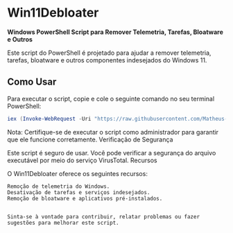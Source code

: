 # Win11Debloater
**Windows PowerShell Script para Remover Telemetria, Tarefas, Bloatware e Outros**

Este script do PowerShell é projetado para ajudar a remover telemetria, tarefas, bloatware e outros componentes indesejados do Windows 11.

## Como Usar
Para executar o script, copie e cole o seguinte comando no seu terminal PowerShell:

```powershell
iex (Invoke-WebRequest -Uri "https://raw.githubusercontent.com/Matheus-TestUser1/Win11Debloater/main/win11debloater.ps1").Content
```
Nota: Certifique-se de executar o script como administrador para garantir que ele funcione corretamente.
Verificação de Segurança

Este script é seguro de usar. Você pode verificar a segurança do arquivo executável por meio do serviço VirusTotal.
Recursos

O Win11Debloater oferece os seguintes recursos:

    Remoção de telemetria do Windows.
    Desativação de tarefas e serviços indesejados.
    Remoção de bloatware e aplicativos pré-instalados.
    

    Sinta-se à vontade para contribuir, relatar problemas ou fazer sugestões para melhorar este script.
